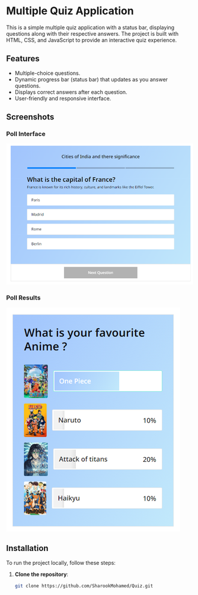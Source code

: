 # Multiple Quiz Application

This is a simple multiple quiz application with a status bar, displaying questions along with their respective answers. The project is built with HTML, CSS, and JavaScript to provide an interactive quiz experience.

## Features

- Multiple-choice questions.
- Dynamic progress bar (status bar) that updates as you answer questions.
- Displays correct answers after each question.
- User-friendly and responsive interface.


## Screenshots

### Poll Interface
![Poll Interface](https://github.com/SharookMohamed/Quiz/blob/master/quiz-img1)


### Poll Results
![Poll Results](https://github.com/SharookMohamed/SimplePoll/blob/master/Screenshot%20(80).png)


## Installation

To run the project locally, follow these steps:

1. **Clone the repository**:
   ```bash
   git clone https://github.com/SharookMohamed/Quiz.git
